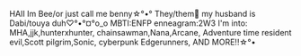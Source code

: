 HAII Im Bee/or just call me benny☆°•°
They/them🍉
my husband is Dabi/touya duh♡°•°¤°o_o
MBTI:ENFP
enneagram:2W3
I'm into: MHA,jjk,hunterxhunter,
chainsawman,Nana,Arcane, Adventure time
resident evil,Scott pilgrim,Sonic,
cyberpunk Edgerunners, AND MORE!!☆°•
